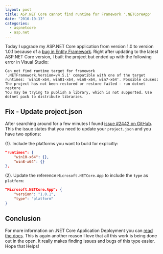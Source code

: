 ```yaml
---
layout: post
title: ASP.NET Core cannot find runtime for Framework '.NETCoreApp'
date: "2016-10-13"
categories:
  - aspnetcore
  - asp.net
---
```


Today I upgrade my ASP.NET Core application from version 1.0 to version 1.0.1 because of a [bug in Entity Framework](https://github.com/aspnet/EntityFramework/issues/5454).   Right after updating to the latest ASP.NET Core version, I built the project but ended up with the following error in Visual Studio:

```
Can not find runtime target for framework '.NETFramework,Version=v4.5.1' compatible with one of the target runtimes: 'win10-x64, win81-x64, win8-x64, win7-x64'. Possible causes:
The project has not been restored or restore failed - run dotnet restore
You may be trying to publish a library, which is not supported. Use dotnet pack to distribute libraries.
```

## Fix - Update project.json
After searching around for a few minutes I found [issue #2442 on GitHub](https://github.com/dotnet/cli/issues/2442#issuecomment-233154291).  This the issue states that you need to update your ```project.json``` and you have two options:

(1). Include the platforms you want to build for explicitly:

```json
"runtimes": {
    "win10-x64": {},
    "win8-x64": {} 
},
```

(2). Update the reference ```Microsoft.NETCore.App``` to include the ```type``` as ```platform```:

```json
"Microsoft.NETCore.App": {
    "version": "1.0.1",
    "type": "platform"
}
```

## Conclusion 
For more information on .NET Core Application Deployment you can [read the docs](https://docs.microsoft.com/en-us/dotnet/articles/core/deploying/index).  This is again another reason I love that all this work is being done out in the open. It really makes finding issues and bugs of this type easier.  Hope that Helps!